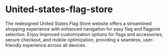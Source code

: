 # United-states-flag-store
The redesigned United States Flag Store website offers a streamlined shopping experience with enhanced navigation for easy flag and flagpole selection. Enjoy improved customization options for flags and accessories, secure checkout, and mobile optimization, providing a seamless, user-friendly experience across all devices.
